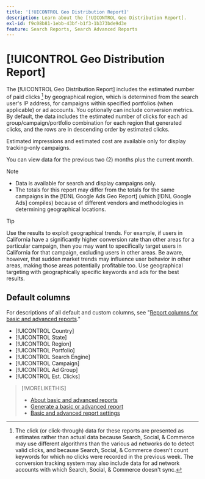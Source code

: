 ```yaml
---
title: '[!UICONTROL Geo Distribution Report]'
description: Learn about the [!UICONTROL Geo Distribution Report].
exl-id: f9c08b81-1ebb-43bf-b1f3-1b373bde9d3e
feature: Search Reports, Search Advanced Reports
---
```

# [!UICONTROL Geo Distribution Report]

The [!UICONTROL Geo Distribution Report] includes the estimated number of paid clicks [^1] by geographical region, which is determined from the search user's IP address, for campaigns within specified portfolios (when applicable) or ad accounts. You optionally can include conversion metrics. By default, the data includes the estimated number of clicks for each ad group/campaign/portfolio combination for each region that generated clicks, and the rows are in descending order by estimated clicks.

Estimated impressions and estimated cost are available only for display tracking-only campaigns.

You can view data for the previous two (2) months plus the current month. 

>[!NOTE]
>
>* Data is available for search and display campaigns only.
>* The totals for this report may differ from the totals for the same campaigns in the [!DNL Google Ads Geo Report] (which [!DNL Google Ads] compiles) because of different vendors and methodologies in determining geographical locations.

>[!TIP]
>
>Use the results to exploit geographical trends. For example, if users in California have a significantly higher conversion rate than other areas for a particular campaign, then you may want to specifically target users in California for that campaign, excluding users in other areas. Be aware, however, that sudden market trends may influence user behavior in other areas, making those areas potentially profitable too. Use geographical targeting with geographically specific keywords and ads for the best results.

[^1]: The click (or click-through) data for these reports are presented as estimates rather than actual data because Search, Social, & Commerce may use different algorithms than the various ad networks do to detect valid clicks, and because Search, Social, & Commerce doesn't count keywords for which no clicks were recorded in the previous week. The conversion tracking system may also include data for ad network accounts with which Search, Social, & Commerce doesn't sync.

## Default columns

For descriptions of all default and custom columns, see "[Report columns for basic and advanced reports](basic-advanced-report-columns.md)."

* [!UICONTROL Country]
* [!UICONTROL State]
* [!UICONTROL Region]
* [!UICONTROL Portfolio]
* [!UICONTROL Search Engine]
* [!UICONTROL Campaign]
* [!UICONTROL Ad Group]
* [!UICONTROL Est. Clicks]

>[!MORELIKETHIS]
>
>* [About basic and advanced reports](basic-advanced-report-about.md)
>* [Generate a basic or advanced report](basic-advanced-report-generate.md)
>* [Basic and advanced report settings](basic-advanced-report-settings.md)
